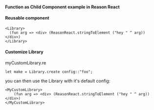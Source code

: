 #### Function as Child Component example in Reason React

#### Reusable component
```
<Library>
  (fun arg => <div> (ReasonReact.stringToElement ("hey " ^ arg)) </div>)
</Library>
```

#### Customize Library

myCustomLibrary.re
```
let make = Library.create config::"foo";
```

you can then use the Library with it's default config:
```
<MyCustomLibrary>
    (fun arg => <div> (ReasonReact.stringToElement ("hey " ^ arg)) </div>)
</MyCustomLibrary>
```
